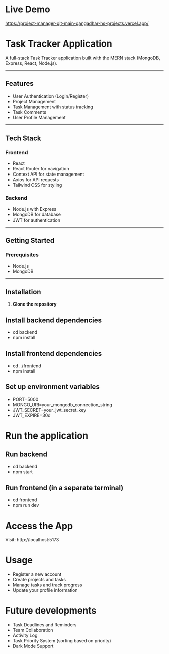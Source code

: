 # Live Demo
https://project-manager-git-main-gangadhar-hs-projects.vercel.app/

# Task Tracker Application

A full-stack Task Tracker application built with the MERN stack (MongoDB, Express, React, Node.js).

---

## Features

- User Authentication (Login/Register)
- Project Management
- Task Management with status tracking
- Task Comments
- User Profile Management

---

## Tech Stack

### Frontend

- React
- React Router for navigation
- Context API for state management
- Axios for API requests
- Tailwind CSS for styling

### Backend

- Node.js with Express
- MongoDB for database
- JWT for authentication

---

## Getting Started

### Prerequisites

- Node.js
- MongoDB

---

## Installation

1. **Clone the repository**

## Install backend dependencies
- cd backend
- npm install

## Install frontend dependencies
- cd ../frontend
- npm install

## Set up environment variables

- PORT=5000
- MONGO_URI=your_mongodb_connection_string
- JWT_SECRET=your_jwt_secret_key
- JWT_EXPIRE=30d


# Run the application
## Run backend
- cd backend
- npm start

## Run frontend (in a separate terminal)
- cd frontend
- npm run dev

# Access the App
Visit: http://localhost:5173

# Usage

- Register a new account
- Create projects and tasks
- Manage tasks and track progress
- Update your profile information

# Future developments
- Task Deadlines and Reminders
- Team Collaboration
- Activity Log
- Task Priority System (sorting based on priority)
- Dark Mode Support